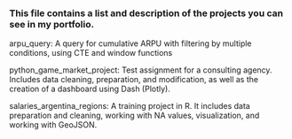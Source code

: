 ### This file contains a list and description of the projects you can see in my portfolio.

arpu_query: A query for cumulative ARPU with filtering by multiple conditions, using CTE and window functions

python_game_market_project: Test assignment for a consulting agency. Includes data cleaning, preparation, and modification, as well as the creation of a dashboard using Dash (Plotly).

salaries_argentina_regions: A training project in R. It includes data preparation and cleaning, working with NA values, visualization, and working with GeoJSON.

